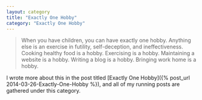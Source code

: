 ```yaml
---
layout: category
title: "Exactly One Hobby"
category: "Exactly One Hobby"
---
```


> When you have children, you can have exactly one hobby. Anything else is an exercise in futility, self-deception, and ineffectiveness. Cooking healthy food is a hobby. Exercising is a hobby. Maintaining a website is a hobby. Writing a blog is a hobby. Bringing work home is a hobby.

I wrote more about this in the post titled [Exactly One Hobby]({% post_url 2014-03-26-Exactly-One-Hobby %}), and all of my running posts are gathered under this category.